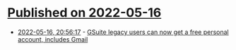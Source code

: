 # [Published on 2022-05-16](index.md)

* [2022-05-16, 20:56:17](https://news.ycombinator.com/item?id=31403047) - [GSuite legacy users can now get a free personal account, includes Gmail](https://twitter.com/NeighborGeek/status/1526267594180857856)
